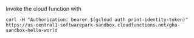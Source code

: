 Invoke the cloud function with
```
curl -H "Authorization: bearer $(gcloud auth print-identity-token)" https://us-central1-softwarepark-sandbox.cloudfunctions.net/gha-sandbox-hello-world
```
